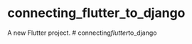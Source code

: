 # connecting_flutter_to_django

A new Flutter project.
#   c o n n e c t i n g _ f l u t t e r _ t o _ d j a n g o  
 